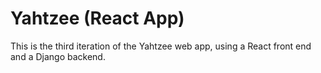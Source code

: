 # Yahtzee (React App)

This is the third iteration of the Yahtzee web app, using a React front end and a Django backend.
